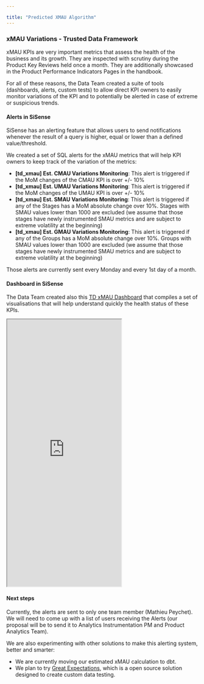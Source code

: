 ```yaml
---

title: "Predicted XMAU Algorithm"
---
```


### xMAU Variations - Trusted Data Framework

xMAU KPIs are very important metrics that assess the health of the business and its growth. They are inspected with scrutiny during the Product Key Reviews held once a month. They are additionally showcased in the Product Performance Indicators Pages in the handbook.

For all of these reasons, the Data Team created a suite of tools (dashboards, alerts, custom tests) to allow direct KPI owners to easily monitor variations of the KPI and to potentially be alerted in case of extreme or suspicious trends.

#### Alerts in SiSense

SiSense has an alerting feature that allows users to send notifications whenever the result of a query is higher, equal or lower than a defined value/threshold.

We created a set of SQL alerts for the xMAU metrics that will help KPI owners to keep track of the variation of the
metrics:

- **[td_xmau] Est. CMAU Variations Monitoring**: This alert is triggered if the MoM changes of the CMAU KPI is over +/- 10%
- **[td_xmau] Est. UMAU Variations Monitoring**: This alert is triggered if the MoM changes of the UMAU KPI is over +/- 10%
- **[td_xmau] Est. SMAU Variations Monitoring**: This alert is triggered if any of the Stages has a MoM absolute change over 10%. Stages with SMAU values lower than 1000 are excluded (we assume that those stages have newly instrumented SMAU metrics and are subject to extreme volatility at the beginning)
- **[td_xmau] Est. GMAU Variations Monitoring**: This alert is triggered if any of the Groups has a MoM absolute change over 10%. Groups with SMAU values lower than 1000 are excluded (we assume that those stages have newly instrumented SMAU metrics and are subject to extreme volatility at the beginning)

Those alerts are currently sent every Monday and every 1st day of a month.

#### Dashboard in SiSense

The Data Team created also this [TD xMAU Dashboard](https://app.periscopedata.com/app/gitlab/813157/WIP-TD-XMAU-Variations) that compiles a set of visualisations that will help understand quickly the health status of these KPIs.

<iframe class="dashboard-embed" src="https://app.periscopedata.com/shared/e906c513-f836-4651-a3df-de7f254146f4?" height="700"> </iframe>

#### Next steps

Currently, the alerts are sent to only one team member (Mathieu Peychet). We will need to come up with a list of users receiving the Alerts (our proposal will be to send it to Analytics Instrumentation PM and Product Analytics Team).

We are also experimenting with other solutions to make this alerting system, better and smarter:

- We are currently moving our estimated xMAU calculation to dbt.
- We plan to try [Great Expectations](https://greatexpectations.io/), which is a open source solution designed to create custom data testing.
